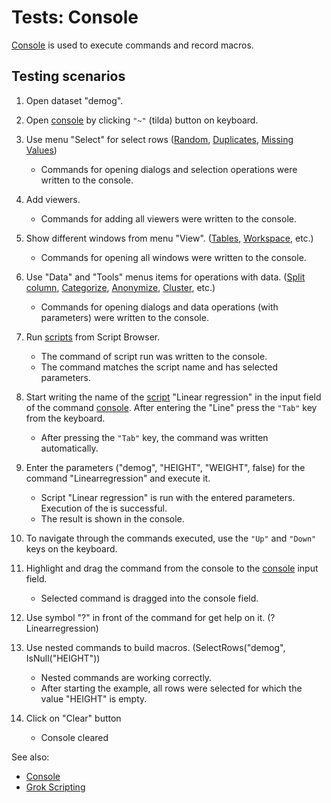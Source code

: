 <!-- TITLE: Tests: Console -->
<!-- SUBTITLE: -->

# Tests: Console

[Console](../features/console.md) is used to execute commands and record macros.


## Testing scenarios

1. Open dataset "demog".

1. Open [console](../features/console.md) by clicking ```"~"``` (tilda) button on keyboard. 

1. Use menu "Select" for select rows ([Random](../explore/select-random-rows.md), [Duplicates](../explore/select-duplicates.md), 
   [Missing Values](../transform/missing-values-imputation.md))
   * Commands for opening dialogs and selection operations were written to the console. 

1. Add viewers.
   * Commands for adding all viewers were written to the console.

1. Show different windows from menu "View". ([Tables](table.md), [Workspace](workspace.md), etc.)
   * Commands for opening all windows were written to the console.

1. Use "Data" and "Tools" menus items for operations with data. ([Split column](../transform/text-to-columns.md), 
   [Categorize](../dialogs/categorize-data), [Anonymize](../transform/anonymize-data.md), [Cluster](../explore/cluster-data.md), etc.) 
   * Commands for opening dialogs and data operations (with parameters) were written to the console. 

1. Run [scripts](../compute/scripting.md) from Script Browser.
   * The command of script run was written to the console.
   * The command matches the script name and has selected parameters.

1. Start writing the name of the [script](../compute/scripting.md) "Linear regression" in the input field of the 
   command [console](../features/console.md). After entering the "Line" press the ```"Tab"``` key from the keyboard.
   * After pressing the ```"Tab"``` key, the command was written automatically.

1. Enter the parameters ("demog", "HEIGHT", "WEIGHT", false) for the command "Linearregression" and execute it.
   * Script "Linear regression" is run with the entered parameters. Execution of the is successful. 
   * The result is shown in the console.

1. To navigate through the commands executed, use the ```"Up"``` and ```"Down"``` keys on the keyboard.

1. Highlight and drag the command from the console to the [console](../features/console.md) input field.
   * Selected command is dragged into the console field.

1. Use symbol "?" in front of the command for get help on it. (?Linearregression)

1. Use nested commands to build macros. (SelectRows("demog", IsNull("HEIGHT"))
   * Nested commands are working correctly.
   * After starting the example, all rows were selected for which the value "HEIGHT" is empty.

1. Click on "Clear" button
   * Console cleared
   
See also:
 * [Console](../features/console.md)
 * [Grok Scripting](../scripting.md)
